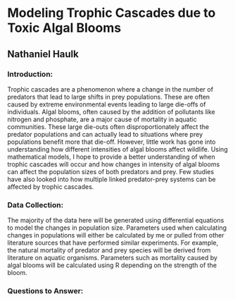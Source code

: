 
# Modeling Trophic Cascades due to Toxic Algal Blooms
## Nathaniel Haulk

### Introduction:

Trophic cascades are a phenomenon where a change in the number of predators that lead to large shifts in prey populations. These are often caused by extreme environmental events leading to large die-offs of individuals. Algal blooms, often caused by the addition of pollutants like nitrogen and phosphate, are a major cause of mortality in aquatic communities. These large die-outs often disproportionately affect the predator populations and can actually lead to situations where prey populations benefit more that die-off. However, little work has gone into understanding how different intensities of algal blooms affect wildlife. Using mathematical models, I hope to provide a better understanding of when trophic cascades will occur and how changes in intensity of algal blooms can affect the population sizes of both predators and prey. Few studies have also looked into how multiple linked predator-prey systems can be affected by trophic cascades. 

### Data Collection:

The majority of the data here will be generated using differential equations to model the changes in population size. Parameters used when calculating changes in populations will either be calculated by me or pulled from other literature sources that have performed similar experiments. For example, the natural mortality of predator and prey species will be derived from literature on aquatic organisms. Parameters such as mortality caused by algal blooms will be calculated using R depending on the strength of the bloom. 


### Questions to Answer: